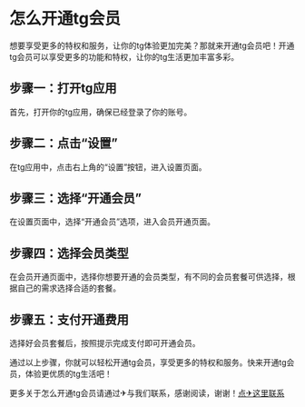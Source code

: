 # 怎么开通tg会员

想要享受更多的特权和服务，让你的tg体验更加完美？那就来开通tg会员吧！开通tg会员可以享受更多的功能和特权，让你的tg生活更加丰富多彩。

## 步骤一：打开tg应用

首先，打开你的tg应用，确保已经登录了你的账号。

## 步骤二：点击“设置”

在tg应用中，点击右上角的“设置”按钮，进入设置页面。

## 步骤三：选择“开通会员”

在设置页面中，选择“开通会员”选项，进入会员开通页面。

## 步骤四：选择会员类型

在会员开通页面中，选择你想要开通的会员类型，有不同的会员套餐可供选择，根据自己的需求选择合适的套餐。

## 步骤五：支付开通费用

选择好会员套餐后，按照提示完成支付即可开通会员。

通过以上步骤，你就可以轻松开通tg会员，享受更多的特权和服务。快来开通tg会员，体验更优质的tg生活吧！

更多关于怎么开通tg会员请通过✈与我们联系，感谢阅读，谢谢！[点✈这里联系](https://trx.tw)